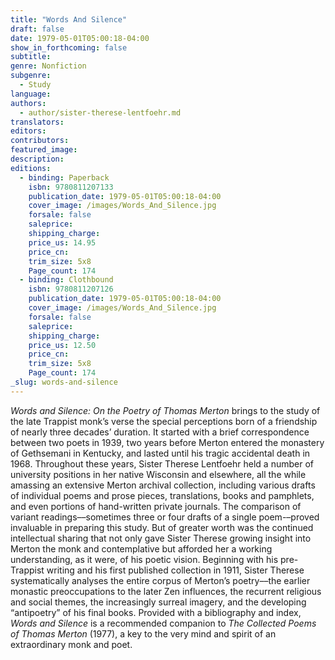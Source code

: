 ```yaml
---
title: "Words And Silence"
draft: false
date: 1979-05-01T05:00:18-04:00
show_in_forthcoming: false
subtitle:
genre: Nonfiction
subgenre:
  - Study
language:
authors:
  - author/sister-therese-lentfoehr.md
translators:
editors:
contributors:
featured_image:
description:
editions:
  - binding: Paperback
    isbn: 9780811207133
    publication_date: 1979-05-01T05:00:18-04:00
    cover_image: /images/Words_And_Silence.jpg
    forsale: false
    saleprice:
    shipping_charge:
    price_us: 14.95
    price_cn:
    trim_size: 5x8
    Page_count: 174
  - binding: Clothbound
    isbn: 9780811207126
    publication_date: 1979-05-01T05:00:18-04:00
    cover_image: /images/Words_And_Silence.jpg
    forsale: false
    saleprice:
    shipping_charge:
    price_us: 12.50
    price_cn:
    trim_size: 5x8
    Page_count: 174
_slug: words-and-silence
---
```


_Words and Silence: On the Poetry of Thomas Merton_ brings to the study of the late Trappist monk’s verse the special perceptions born of a friendship of nearly three decades’ duration. It started with a brief correspondence between two poets in 1939, two years before Merton entered the monastery of Gethsemani in Kentucky, and lasted until his tragic accidental death in 1968. Throughout these years, Sister Therese Lentfoehr held a number of university positions in her native Wisconsin and elsewhere, all the while amassing an extensive Merton archival collection, including various drafts of individual poems and prose pieces, translations, books and pamphlets, and even portions of hand-written private journals. The comparison of variant readings––sometimes three or four drafts of a single poem-–proved invaluable in preparing this study. But of greater worth was the continued intellectual sharing that not only gave Sister Therese growing insight into Merton the monk and contemplative but afforded her a working understanding, as it were, of his poetic vision. Beginning with his pre-Trappist writing and his first published collection in 1911, Sister Therese systematically analyses the entire corpus of Merton’s poetry––the earlier monastic preoccupations to the later Zen influences, the recurrent religious and social themes, the increasingly surreal imagery, and the developing “antipoetry” of his final books. Provided with a bibliography and index, _Words and Silence_ is a recommended companion to _The Collected Poems of Thomas Merton_ (1977), a key to the very mind and spirit of an extraordinary monk and poet.

